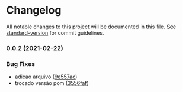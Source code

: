 # Changelog

All notable changes to this project will be documented in this file. See [standard-version](https://github.com/conventional-changelog/standard-version) for commit guidelines.

### 0.0.2 (2021-02-22)


### Bug Fixes

* adicao arquivo ([9e557ac](https://github.com/audre2/projetos-java/commit/9e557ac1f295cea32fc65e73a9e05a3fc68c3935))
* trocado versão pom ([3556faf](https://github.com/audre2/projetos-java/commit/3556fafad6472ba6bfed14a6d058d1aabe416e07))
